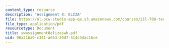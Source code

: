 ```yaml
---
content_type: resource
description: 'Assignment 8: ELIZA'
file: https://ol-ocw-studio-app-qa.s3.amazonaws.com/courses/21l-708-technologies-of-humanism-spring-2003/98a21ba0c341a66320d7514c3dac16ce_swassignment8elizaswh.pdf
file_type: application/pdf
resourcetype: Document
title: swassignment8elizaswh.pdf
uid: 98a21ba0-c341-a663-20d7-514c3dac16ce
---
```

